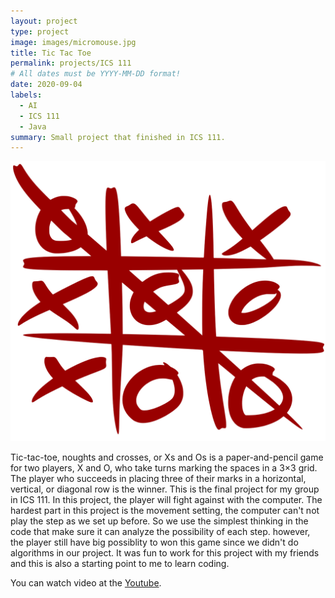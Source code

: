 ```yaml
---
layout: project
type: project
image: images/micromouse.jpg
title: Tic Tac Toe
permalink: projects/ICS 111
# All dates must be YYYY-MM-DD format!
date: 2020-09-04
labels:
  - AI
  - ICS 111
  - Java
summary: Small project that finished in ICS 111.
---
```


<div class="ui small rounded images">
  <img class="ui image" src="../images/2.png">
  
</div>

Tic-tac-toe, noughts and crosses, or Xs and Os is a paper-and-pencil game for two players, X and O, who take turns marking the spaces in a 3×3 grid. The player who succeeds in placing three of their marks in a horizontal, vertical, or diagonal row is the winner. This is the final project for my group in ICS 111. In this project, the player will fight against with the computer. The hardest part in this project is the movement setting, the computer can't not play the step as we set up before. So we use the simplest thinking in the code that make sure it can analyze the possibility of each step. however, the player still have big possiblity to won this game since we didn't do algorithms in our project. It was fun to work for this project with my friends and this is also a starting point to me to learn coding.



You can watch video at the [Youtube](https://www.youtube.com/watch?v=4GG6y08CkFg).



